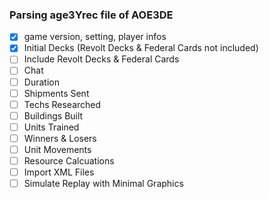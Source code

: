 ### Parsing age3Yrec file of AOE3DE

- [X] game version, setting, player infos
- [X] Initial Decks (Revolt Decks & Federal Cards not included)
- [ ] Include Revolt Decks & Federal Cards
- [ ] Chat
- [ ] Duration
- [ ] Shipments Sent
- [ ] Techs Researched
- [ ] Buildings Built
- [ ] Units Trained
- [ ] Winners & Losers
- [ ] Unit Movements
- [ ] Resource Calcuations
- [ ] Import XML Files
- [ ] Simulate Replay with Minimal Graphics
